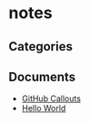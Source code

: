 # notes

## Categories


## Documents
- [GitHub Callouts](GitHub%20Callouts.md)
- [Hello World](Hello%20World.md)